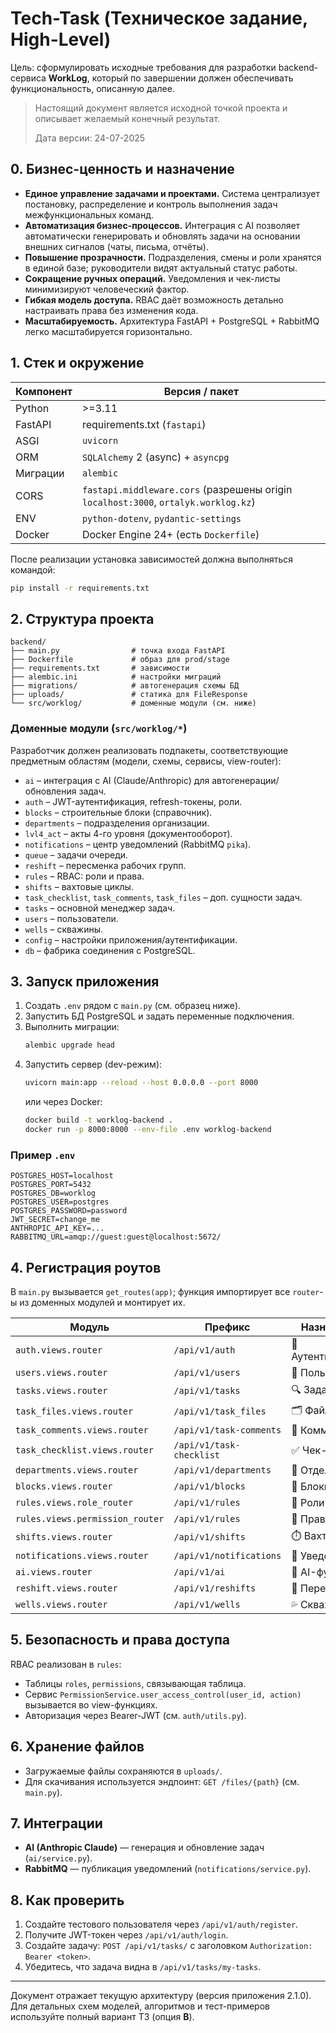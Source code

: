 # Tech-Task (Техническое задание, High-Level)

Цель: сформулировать исходные требования для разработки backend-сервиса **WorkLog**, который по завершении должен обеспечивать функциональность, описанную далее.

> Настоящий документ является исходной точкой проекта и описывает желаемый конечный результат.
>
> Дата версии: 24-07-2025

## 0. Бизнес-ценность и назначение

* **Единое управление задачами и проектами.** Система централизует постановку, распределение и контроль выполнения задач межфункциональных команд.
* **Автоматизация бизнес-процессов.** Интеграция с AI позволяет автоматически генерировать и обновлять задачи на основании внешних сигналов (чаты, письма, отчёты).
* **Повышение прозрачности.** Подразделения, смены и роли хранятся в единой базе; руководители видят актуальный статус работы.
* **Сокращение ручных операций.** Уведомления и чек-листы минимизируют человеческий фактор.
* **Гибкая модель доступа.** RBAC даёт возможность детально настраивать права без изменения кода.
* **Масштабируемость.** Архитектура FastAPI + PostgreSQL + RabbitMQ легко масштабируется горизонтально.

## 1. Стек и окружение

| Компонент | Версия / пакет |
|-----------|----------------|
| Python    | >=3.11         |
| FastAPI   | requirements.txt (`fastapi`) |
| ASGI      | `uvicorn` |
| ORM       | `SQLAlchemy` 2 (async) + `asyncpg` |
| Миграции  | `alembic` |
| CORS      | `fastapi.middleware.cors` (разрешены origin `localhost:3000`, `ortalyk.worklog.kz`) |
| ENV       | `python-dotenv`, `pydantic-settings` |
| Docker    | Docker Engine 24+ (есть `Dockerfile`) |

После реализации установка зависимостей должна выполняться командой:
```bash
pip install -r requirements.txt
```

## 2. Структура проекта
```
backend/
├── main.py                # точка входа FastAPI
├── Dockerfile             # образ для prod/stage
├── requirements.txt       # зависимости
├── alembic.ini            # настройки миграций
├── migrations/            # автогенерация схемы БД
├── uploads/               # статика для FileResponse
└── src/worklog/           # доменные модули (см. ниже)
```

### Доменные модули (`src/worklog/*`)
Разработчик должен реализовать подпакеты, соответствующие предметным областям (модели, схемы, сервисы, view-router):

* `ai` – интеграция с AI (Claude/Anthropic) для автогенерации/обновления задач.
* `auth` – JWT-аутентификация, refresh-токены, роли.
* `blocks` – строительные блоки (справочник).
* `departments` – подразделения организации.
* `lvl4_act` – акты 4-го уровня (документооборот).
* `notifications` – центр уведомлений (RabbitMQ `pika`).
* `queue` – задачи очереди.
* `reshift` – пересменка рабочих групп.
* `rules` – RBAC: роли и права.
* `shifts` – вахтовые циклы.
* `task_checklist`, `task_comments`, `task_files` – доп. сущности задач.
* `tasks` – основной менеджер задач.
* `users` – пользователи.
* `wells` – скважины.
* `config` – настройки приложения/аутентификации.
* `db` – фабрика соединения с PostgreSQL.

## 3. Запуск приложения

1. Создать `.env` рядом с `main.py` (см. образец ниже).
2. Запустить БД PostgreSQL и задать переменные подключения.
3. Выполнить миграции:
   ```bash
   alembic upgrade head
   ```
4. Запустить сервер (dev-режим):
   ```bash
   uvicorn main:app --reload --host 0.0.0.0 --port 8000
   ```
   или через Docker:
   ```bash
   docker build -t worklog-backend .
   docker run -p 8000:8000 --env-file .env worklog-backend
   ```

### Пример `.env`
```
POSTGRES_HOST=localhost
POSTGRES_PORT=5432
POSTGRES_DB=worklog
POSTGRES_USER=postgres
POSTGRES_PASSWORD=password
JWT_SECRET=change_me
ANTHROPIC_API_KEY=...
RABBITMQ_URL=amqp://guest:guest@localhost:5672/
```

## 4. Регистрация роутов
В `main.py` вызывается `get_routes(app)`; функция импортирует все `router`-ы из доменных модулей и монтирует их.

| Модуль | Префикс | Назначение |
|--------|---------|------------|
| `auth.views.router`           | `/api/v1/auth`          | 🔑 Аутентификация |
| `users.views.router`          | `/api/v1/users`         | 👥 Пользователи |
| `tasks.views.router`          | `/api/v1/tasks`         | 🔍 Задачи |
| `task_files.views.router`     | `/api/v1/task_files`    | 🗂️ Файлы задач |
| `task_comments.views.router`  | `/api/v1/task-comments` | 💬 Комментарии |
| `task_checklist.views.router` | `/api/v1/task-checklist`| ✅ Чек-лист |
| `departments.views.router`    | `/api/v1/departments`   | 🏢 Отделы |
| `blocks.views.router`         | `/api/v1/blocks`        | 🧱 Блоки |
| `rules.views.role_router`     | `/api/v1/rules`         | 📜 Роли |
| `rules.views.permission_router`| `/api/v1/rules`        | 🔑 Права |
| `shifts.views.router`         | `/api/v1/shifts`        | ⏱️ Вахты |
| `notifications.views.router`  | `/api/v1/notifications` | 📨 Уведомления |
| `ai.views.router`             | `/api/v1/ai`            | 🤖 AI-функции |
| `reshift.views.router`        | `/api/v1/reshifts`      | 🔄 Пересменка |
| `wells.views.router`          | `/api/v1/wells`         | 💦 Скважины |

## 5. Безопасность и права доступа
RBAC реализован в `rules`:
* Таблицы `roles`, `permissions`, связывающая таблица.
* Сервис `PermissionService.user_access_control(user_id, action)` вызывается во view-функциях.
* Авторизация через Bearer-JWT (см. `auth/utils.py`).

## 6. Хранение файлов
* Загружаемые файлы сохраняются в `uploads/`.
* Для скачивания используется эндпоинт: `GET /files/{path}` (см. `main.py`).

## 7. Интеграции
* **AI (Anthropic Claude)** — генерация и обновление задач (`ai/service.py`).
* **RabbitMQ** — публикация уведомлений (`notifications/service.py`).

## 8. Как проверить
1. Создайте тестового пользователя через `/api/v1/auth/register`.
2. Получите JWT-токен через `/api/v1/auth/login`.
3. Создайте задачу: `POST /api/v1/tasks/` с заголовком `Authorization: Bearer <token>`.
4. Убедитесь, что задача видна в `/api/v1/tasks/my-tasks`.

---
Документ отражает текущую архитектуру (версия приложения 2.1.0). Для детальных схем моделей, алгоритмов и тест-примеров используйте полный вариант ТЗ (опция **B**).
